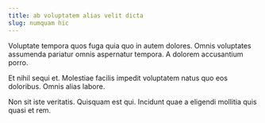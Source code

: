 ```yaml
---
title: ab voluptatem alias velit dicta
slug: numquam hic
---
```


Voluptate tempora quos fuga quia quo in autem dolores. Omnis voluptates assumenda pariatur omnis aspernatur tempora. A dolorem accusantium porro.

Et nihil sequi et. Molestiae facilis impedit voluptatem natus quo eos doloribus. Omnis alias labore.

Non sit iste veritatis. Quisquam est qui. Incidunt quae a eligendi mollitia quis quasi et rem.
